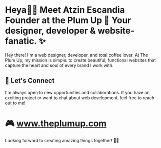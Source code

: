 # Heya✌🏻 Meet Atzin Escandia Founder at the Plum Up  🚀 Your designer, developer & website-fanatic. ✨

Hey there! I'm a web designer, developer, and total coffee lover. At The Plum Up, my mission is simple: to create beautiful, functional websites that capture the heart and soul of every brand I work with.

## 📱 Let's Connect
I'm always open to new opportunities and collaborations. If you have an exciting project or want to chat about web development, feel free to reach out to me!

 # 🎮 www.theplumup.com

Looking forward to creating amazing things together! ✌🏻
